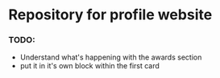 # Repository for profile website

### TODO: 
* Understand what's happening with the awards section
 * put it in it's own block within the first card
